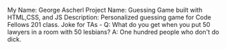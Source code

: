 My Name: George Ascherl
Project Name: Guessing Game built with HTML,CSS, and JS
Description: Personalized guessing game for Code Fellows 201 class.
Joke for TAs -
Q: What do you get when you put 50 lawyers in a room with 50 lesbians?
A: One hundred people who don't do dick.
